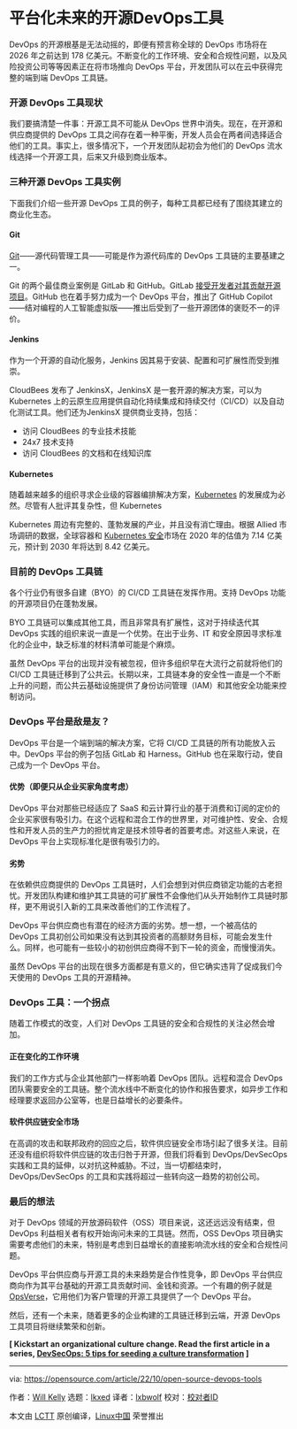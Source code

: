 [#]: subject: "Open source DevOps tools in a platform future"
[#]: via: "https://opensource.com/article/22/10/open-source-devops-tools"
[#]: author: "Will Kelly https://opensource.com/users/willkelly"
[#]: collector: "lkxed"
[#]: translator: "lxbwolf "
[#]: reviewer: " "
[#]: publisher: " "
[#]: url: " "

平台化未来的开源DevOps工具
======

DevOps 的开源根基是无法动摇的，即便有预言称全球的 DevOps 市场将在 2026 年之前达到 178 亿美元。不断变化的工作环境、安全和合规性问题，以及风险投资公司等等因素正在将市场推向 DevOps 平台，开发团队可以在云中获得完整的端到端 DevOps 工具链。

### 开源 DevOps 工具现状

我们要搞清楚一件事：开源工具不可能从 DevOps 世界中消失。现在，在开源和供应商提供的 DevOps 工具之间存在着一种平衡，开发人员会在两者间选择适合他们的工具。事实上，很多情况下，一个开发团队起初会为他们的 DevOps 流水线选择一个开源工具，后来又升级到商业版本。

### 三种开源 DevOps 工具实例

下面我们介绍一些开源 DevOps 工具的例子，每种工具都已经有了围绕其建立的商业化生态。

#### Git

[Git][1]——源代码管理工具——可能是作为源代码库的 DevOps 工具链的主要基建之一。

Git 的两个最佳商业案例是 GitLab 和 GitHub。GitLab [接受开发者对其贡献开源项目][2]。GitHub 也在着手努力成为一个 DevOps 平台，推出了 GitHub Copilot——结对编程的人工智能虚拟版——推出后受到了一些开源团体的褒贬不一的评价。

#### Jenkins

作为一个开源的自动化服务，Jenkins 因其易于安装、配置和可扩展性而受到推崇。

CloudBees 发布了 JenkinsX，JenkinsX 是一套开源的解决方案，可以为 Kubernetes 上的云原生应用提供自动化持续集成和持续交付（CI/CD）以及自动化测试工具。他们还为JenkinsX 提供商业支持，包括：

- 访问 CloudBees 的专业技术技能
- 24x7 技术支持
- 访问 CloudBees 的文档和在线知识库

#### Kubernetes

随着越来越多的组织寻求企业级的容器编排解决方案，[Kubernetes][3] 的发展成为必然。尽管有人批评其复杂性，但 Kubernetes

Kubernetes 周边有完整的、蓬勃发展的产业，并且没有消亡理由。根据 Allied 市场调研的数据，全球容器和 [Kubernetes 安全][4]市场在 2020 年的估值为 7.14 亿美元，预计到 2030 年将达到 8.42 亿美元。

### 目前的 DevOps 工具链

各个行业仍有很多自建（BYO）的 CI/CD 工具链在发挥作用。支持 DevOps 功能的开源项目仍在蓬勃发展。

BYO 工具链可以集成其他工具，而且非常具有扩展性，这对于持续迭代其 DevOps 实践的组织来说一直是一个优势。在出于业务、IT 和安全原因寻求标准化的企业中，缺乏标准的材料清单可能是个麻烦。

虽然 DevOps 平台的出现并没有被忽视，但许多组织早在大流行之前就将他们的 CI/CD 工具链迁移到了公共云。长期以来，工具链本身的安全性一直是一个不断上升的问题，而公共云基础设施提供了身份访问管理（IAM）和其他安全功能来控制访问。

### DevOps 平台是敌是友？

DevOps 平台是一个端到端的解决方案，它将 CI/CD 工具链的所有功能放入云中。DevOps 平台的例子包括 GitLab 和 Harness。GitHub 也在采取行动，使自己成为一个 DevOps 平台。

#### 优势（即便只从企业买家角度考虑）

DevOps 平台对那些已经适应了 SaaS 和云计算行业的基于消费和订阅的定价的企业买家很有吸引力。在这个远程和混合工作的世界里，对可维护性、安全、合规性和开发人员的生产力的担忧肯定是技术领导者的首要考虑。对这些人来说，在 DevOps 平台上实现标准化是很有吸引力的。

#### 劣势

在依赖供应商提供的 DevOps 工具链时，人们会想到对供应商锁定功能的古老担忧。开发团队构建和维护其工具链的可扩展性不会像他们从头开始制作工具链时那样，更不用说引入新的工具来改善他们的工作流程了。

DevOps 平台供应商也有潜在的经济方面的劣势。想一想，一个被高估的 DevOps 工具初创公司如果没有达到其投资者的高额财务目标，可能会发生什么。同样，也可能有一些较小的初创供应商得不到下一轮的资金，而慢慢消失。

虽然 DevOps 平台的出现在很多方面都是有意义的，但它确实违背了促成我们今天使用的 DevOps 工具的开源精神。

### DevOps 工具：一个拐点

随着工作模式的改变，人们对 DevOps 工具链的安全和合规性的关注必然会增加。

#### 正在变化的工作环境

我们的工作方式与企业其他部门一样影响着 DevOps 团队。远程和混合 DevOps 团队需要安全的工具链。整个流水线中不断变化的协作和报告要求，如异步工作和经理要求返回办公室等，也是日益增长的必要条件。

#### 软件供应链安全市场

在高调的攻击和联邦政府的回应之后，软件供应链安全市场引起了很多关注。目前还没有组织将软件供应链的攻击归咎于开源，但我们将看到 DevOps/DevSecOps 实践和工具的延伸，以对抗这种威胁。不过，当一切都结束时，DevOps/DevSecOps 的工具和实践将超过一些转向这一趋势的初创公司。

### 最后的想法

对于 DevOps 领域的开放源码软件（OSS）项目来说，这还远远没有结束，但 DevOps 利益相关者有权开始询问未来的工具链。然而，OSS DevOps 项目确实需要考虑他们的未来，特别是考虑到日益增长的直接影响流水线的安全和合规性问题。

DevOps 平台供应商与开源工具的未来趋势是合作性竞争，即 DevOps 平台供应商向作为其平台基础的开源工具贡献时间、金钱和资源。一个有趣的例子就是 [OpsVerse][5]，它用他们为客户管理的开源工具提供了一个 DevOps 平台。

然后，还有一个未来，随着更多的企业构建的工具链迁移到云端，开源 DevOps 工具项目将继续繁荣和创新。

**[ Kickstart an organizational culture change. Read the first article in a series, [DevSecOps: 5 tips for seeding a culture transformation][6] ]**

--------------------------------------------------------------------------------

via: https://opensource.com/article/22/10/open-source-devops-tools

作者：[Will Kelly][a]
选题：[lkxed][b]
译者：[lxbwolf](https://github.com/lxbwolf)
校对：[校对者ID](https://github.com/校对者ID)

本文由 [LCTT](https://github.com/LCTT/TranslateProject) 原创编译，[Linux中国](https://linux.cn/) 荣誉推出

[a]: https://opensource.com/users/willkelly
[b]: https://github.com/lkxed
[1]: https://opensource.com/article/22/4/our-favorite-git-commands
[2]: https://opensource.com/article/19/9/how-contribute-gitlab
[3]: https://opensource.com/resources/what-is-kubernetes
[4]: https://enterprisersproject.com/article/2019/1/kubernetes-security-4-tips-manage-risks?intcmp=7013a000002qLH8AAM
[5]: https://www.opsverse.io/
[6]: https://www.redhat.com/architect/devsecops-culture?intcmp=7013a000002qLH8AAM
